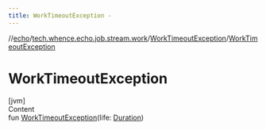 ```yaml
---
title: WorkTimeoutException -
---
```

//[echo](../../index.md)/[tech.whence.echo.job.stream.work](../index.md)/[WorkTimeoutException](index.md)/[WorkTimeoutException](-work-timeout-exception.md)



# WorkTimeoutException  
[jvm]  
Content  
fun [WorkTimeoutException](-work-timeout-exception.md)(life: [Duration](https://docs.oracle.com/javase/8/docs/api/java/time/Duration.html))  



